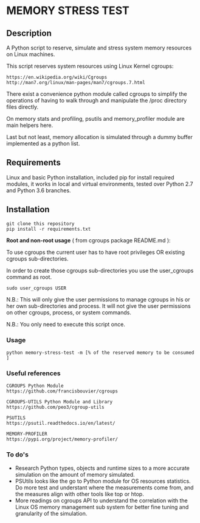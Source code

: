 # MEMORY STRESS TEST

## Description
A Python script to reserve, simulate and stress system memory resources on Linux machines.

This script reserves system resources using Linux Kernel cgroups: 
```
https://en.wikipedia.org/wiki/Cgroups
http://man7.org/linux/man-pages/man7/cgroups.7.html 
```
There exist a convenience python module called cgroups to simplify the operations of 
having to walk through and manipulate the /proc directory files directly.

On memory stats and profiling, psutils and memory_profiler module are main helpers here.

Last but not least, memory allocation is simulated through a dummy buffer implemented as a python list.

## Requirements
Linux and basic Python installation, included pip for install required modules, 
it works in local and virtual environments, tested over Python 2.7 and Python 3.6 branches.

## Installation
```
git clone this repository
pip install -r requirements.txt
```

**Root and non-root usage**  ( from cgroups package README.md ):

To use cgroups the current user has to have root privileges OR existing cgroups sub-directories.

In order to create those cgroups sub-directories you use the user_cgroups command as root.
```
sudo user_cgroups USER
```
N.B.: This will only give the user permissions to manage cgroups in his or her own sub-directories and process. It will not give the user permissions on other cgroups, process, or system commands.

N.B.: You only need to execute this script once.

### Usage
```
python memory-stress-test -m [% of the reserved memory to be consumed ]
```

### Useful references
```
CGROUPS Python Module
https://github.com/francisbouvier/cgroups

CGROUPS-UTILS Python Module and Library
https://github.com/peo3/cgroup-utils

PSUTILS
https://psutil.readthedocs.io/en/latest/

MEMORY-PROFILER
https://pypi.org/project/memory-profiler/
```

### To do's
- Research Python types, objects and runtime sizes to a more accurate simulation on the amount of memory simulated.
- PSUtils looks like the go to Python module for OS resources statistics. Do more test and understant where the measurements come from, and the measures align with other tools like top or htop.
- More readings on cgroups API to understand the correlation with the Linux OS memory management sub system for better fine tuning and granularity of the simulation.
